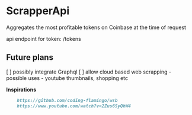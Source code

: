 # ScrapperApi

Aggregates the most profitable tokens on Coinbase at the time of request

api endpoint for token: /tokens

## Future plans 
[ ] possibly integrate Graphql
[ ] allow cloud based web scrapping
	- possible uses
	- youtube thumbnails, shopping etc
  
**Inspirations**
```md
	https://github.com/coding-flamingo/wsb
	https://www.youtube.com/watch?v=2Zus6SyQhW4
```


